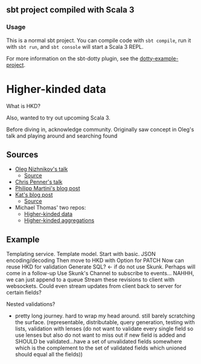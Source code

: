 ## sbt project compiled with Scala 3

### Usage

This is a normal sbt project. You can compile code with `sbt compile`, run it with `sbt run`, and `sbt console` will start a Scala 3 REPL.

For more information on the sbt-dotty plugin, see the
[dotty-example-project](https://github.com/lampepfl/dotty-example-project/blob/master/README.md).


# Higher-kinded data

What is HKD?

Also, wanted to try out upcoming Scala 3.

Before diving in, acknowledge community. 
Originally saw concept in Oleg's talk and playing around and searching found 

## Sources

- [Oleg Nizhnikov's talk](https://www.youtube.com/watch?v=k8IgRayL4vo)
  - [Source](https://github.com/Odomontois/data-lab)
- [Chris Penner's talk](https://www.youtube.com/watch?v=sIqZEmnFer8)
- [Philipp Martini's blog post](https://blog.philipp-martini.de/blog/magic-mirror-scala3/)
- [Kat's blog post](https://katrix.github.io/scala/hkd/2019/12/18/intro-to-hkd-in-scala.html)
  - [Source](https://github.com/Katrix/perspective)
- Michael Thomas' two repos:
  - [Higher-kinded data](https://github.com/Michaelt293/higher-kinded-data)
  - [Higher-kinded aggregations](https://github.com/Michaelt293/higher-kinded-aggregations)

## Example

Templating service.
Template model. Start with basic.
JSON encoding/decoding
Then move to HKD with Option for PATCH
Now can reuse HKD for validation
Generate SQL? <- if do not use Skunk. Perhaps will come in a follow-up
Use Skunk's Channel to subscribe to events... NAHHH, we can just append to a queue
Stream these revisions to client with websockets.
Could even stream updates from client back to server for certain fields?

Nested validations?

- pretty long journey. hard to wrap my head around. still barely scratching the surface. (representable, distributable, query generation, testing with lists, validation with lenses (do not want to validate every single field so use lenses but also do not want to miss out if new field is added and SHOULD be validated...have a set of unvalidated fields somewhere which is the complement to the set of validated fields which unioned should equal all the fields))
